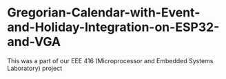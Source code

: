 # Gregorian-Calendar-with-Event-and-Holiday-Integration-on-ESP32-and-VGA
This was a part of our EEE 416 (Microprocessor and Embedded Systems Laboratory) project 
